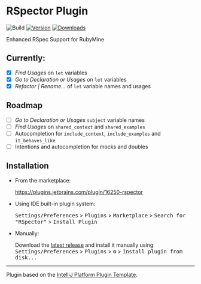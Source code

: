 # RSpector Plugin

![Build](https://github.com/srizzo/rspector-plugin/workflows/Build/badge.svg)
[![Version](https://img.shields.io/jetbrains/plugin/v/io.github.srizzo.rspector.rspector-plugin.svg)](https://plugins.jetbrains.com/plugin/io.github.srizzo.rspector.rspector-plugin)
[![Downloads](https://img.shields.io/jetbrains/plugin/d/io.github.srizzo.rspector.rspector-plugin.svg)](https://plugins.jetbrains.com/plugin/io.github.srizzo.rspector.rspector-plugin)

<!-- Plugin description -->
Enhanced RSpec Support for RubyMine


## Currently:

- [x] _Find Usages_ on `let` variables
- [x] _Go to Declaration or Usages_ on `let` variables
- [x] _Refactor | Rename..._  of `let` variable names and usages

## Roadmap

- [ ] _Go to Declaration or Usages_ `subject` variable names
- [ ] _Find Usages_ on `shared_context` and `shared_examples`
- [ ] Autocompletion for `include_context`, `include_examples` and `it_behaves_like`
- [ ] Intentions and autocompletion for mocks and doubles
<!-- Plugin description end -->

## Installation

- From the marketplace:

  https://plugins.jetbrains.com/plugin/16250-rspector

- Using IDE built-in plugin system:

  <kbd>Settings/Preferences</kbd> > <kbd>Plugins</kbd> > <kbd>Marketplace</kbd> > <kbd>Search for "RSpector"</kbd> >
  <kbd>Install Plugin</kbd>

- Manually:

  Download the [latest release](https://github.com/srizzo/rspector-plugin/releases/latest) and install it manually using
  <kbd>Settings/Preferences</kbd> > <kbd>Plugins</kbd> > <kbd>⚙️</kbd> > <kbd>Install plugin from disk...</kbd>


---
Plugin based on the [IntelliJ Platform Plugin Template][template].

[template]: https://github.com/JetBrains/intellij-platform-plugin-template
